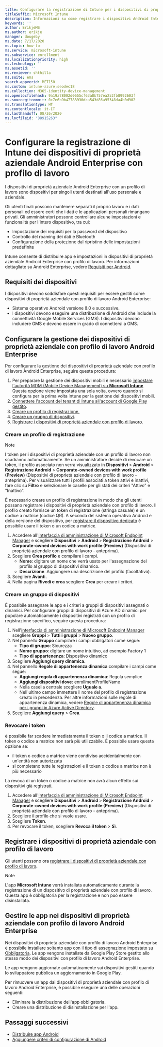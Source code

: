 ```yaml
---
title: Configurare la registrazione di Intune per i dispositivi di proprietà aziendale Android Enterprise con profilo di lavoro
titleSuffix: Microsoft Intune
description: Informazioni su come registrare i dispositivi Android Enterprise di proprietà aziendale con profilo di lavoro in Intune.
keywords: ''
author: ErikjeMS
ms.author: erikje
manager: dougeby
ms.date: 7/17/2020
ms.topic: how-to
ms.service: microsoft-intune
ms.subservice: enrollment
ms.localizationpriority: high
ms.technology: ''
ms.assetid: ''
ms.reviewer: shthilla
ms.suite: ems
search.appverid: MET150
ms.custom: intune-azure;seodec18
ms.collection: M365-identity-device-management
ms.openlocfilehash: 9a19a78002d0655cf63a8b757ea252fb8992603f
ms.sourcegitcommit: 0c7e6b9b47788930dca543d86a95348da4b0d902
ms.translationtype: HT
ms.contentlocale: it-IT
ms.lasthandoff: 08/26/2020
ms.locfileid: "88915263"
---
```

# <a name="set-up-intune-enrollment-of-android-enterprise-corporate-owned-devices-with-work-profile"></a>Configurare la registrazione di Intune dei dispositivi di proprietà aziendale Android Enterprise con profilo di lavoro

I dispositivi di proprietà aziendale Android Enterprise con un profilo di lavoro sono dispositivi per singoli utenti destinati all'uso personale e aziendale.

Gli utenti finali possono mantenere separati il proprio lavoro e i dati personali ed essere certi che i dati e le applicazioni personali rimangano privati. Gli amministratori possono controllare alcune impostazioni e funzionalità per l'intero dispositivo, tra cui:

- Impostazione dei requisiti per la password del dispositivo
- Controllo del roaming dei dati e Bluetooth
- Configurazione della protezione dal ripristino delle impostazioni predefinite

Intune consente di distribuire app e impostazioni in dispositivi di proprietà aziendale Android Enterprise con profilo di lavoro. Per informazioni dettagliate su Android Enterprise, vedere [Requisiti per Android](https://support.google.com/work/android/answer/6174145?hl=en&ref_topic=6151012).

## <a name="device-requirements"></a>Requisiti dei dispositivi

I dispositivi devono soddisfare questi requisiti per essere gestiti come dispositivi di proprietà aziendale con profilo di lavoro Android Enterprise:

- Sistema operativo Android versione 8.0 e successive.
- I dispositivi devono eseguire una distribuzione di Android che include la connettività Google Mobile Services (GMS). I dispositivi devono includere GMS e devono essere in grado di connettersi a GMS.

## <a name="set-up-android-enterprise-corporate-owned-work-profile-device-management"></a>Configurare la gestione dei dispositivi di proprietà aziendale con profilo di lavoro Android Enterprise

Per configurare la gestione dei dispositivi di proprietà aziendale con profilo di lavoro Android Enterprise, seguire questa procedura:

1. Per preparare la gestione dei dispositivi mobili è necessario [impostare l'autorità MDM (Mobile Device Management) su **Microsoft Intune**](../fundamentals/mdm-authority-set.md). Questa opzione viene impostata una sola volta, ovvero quando si configura per la prima volta Intune per la gestione dei dispositivi mobili.
2. [Connettere l'account del tenant di Intune all'account di Google Play gestito](connect-intune-android-enterprise.md).
3. [Creare un profilo di registrazione.](#create-an-enrollment-profile)
4. [Creare un gruppo di dispositivi](#create-a-device-group).
5. [Registrare i dispositivi di proprietà aziendale con profilo di lavoro](#enroll-the-corporate-owned-work-profile-devices).

### <a name="create-an-enrollment-profile"></a>Creare un profilo di registrazione

> [!NOTE]
> I token per i dispositivi di proprietà aziendale con un profilo di lavoro non scadranno automaticamente. Se un amministratore decide di revocare un token, il profilo associato non verrà visualizzato in **Dispositivi** > **Android** > **Registrazione Android** > **Corporate-owned devices with work profile (Preview)** (Dispositivi di proprietà aziendale con profilo di lavoro - anteprima). Per visualizzare tutti i profili associati a token attivi e inattivi, fare clic su **Filtro** e selezionare le caselle per gli stati dei criteri "Attivo" e "Inattivo". 

È necessario creare un profilo di registrazione in modo che gli utenti possano registrare i dispositivi di proprietà aziendale con profilo di lavoro. Il profilo creato fornisce un token di registrazione (stringa casuale) e un codice a matrice (codice QR). A seconda del sistema operativo Android e della versione del dispositivo, per [registrare il dispositivo dedicato](#enroll-the-corporate-owned-work-profile-devices) è possibile usare il token o un codice a matrice.

1. Accedere all'[interfaccia di amministrazione di Microsoft Endpoint Manager](https://go.microsoft.com/fwlink/?linkid=2109431) e scegliere **Dispositivi** > **Android** > **Registrazione Android** > **Corporate-owned devices with work profile (Preview)** (Dispositivi di proprietà aziendale con profilo di lavoro - anteprima).
2. Scegliere **Crea profilo** e compilare i campi.
    - **Nome**: digitare un nome che verrà usato per l'assegnazione del profilo al gruppo di dispositivi dinamico.
    - **Descrizione**: Aggiungere una descrizione del profilo (facoltativo).
3. Scegliere **Avanti**.
5. Nella pagina **Rivedi e crea** scegliere **Crea** per creare i criteri.

### <a name="create-a-device-group"></a>Creare un gruppo di dispositivi

È possibile assegnare le app e i criteri a gruppi di dispositivi assegnati o dinamici. Per configurare gruppi di dispositivi di Azure AD dinamici per popolare automaticamente i dispositivi registrati con un profilo di registrazione specifico, seguire questa procedura:

1. Nell'[interfaccia di amministrazione di Microsoft Endpoint Manager](https://go.microsoft.com/fwlink/?linkid=2109431) scegliere **Gruppi** > **Tutti i gruppi** > **Nuovo gruppo**.
2. Nel pannello **Gruppo** compilare i campi obbligatori come segue:
    - **Tipo di gruppo**: Sicurezza
    - **Nome gruppo**: digitare un nome intuitivo, ad esempio Factory 1
    - **Tipo di appartenenza**: Dispositivo dinamico
3. Scegliere **Aggiungi query dinamica**.
4. Nel pannello **Regole di appartenenza dinamica** compilare i campi come segue:
    - **Aggiungi regola di appartenenza dinamica**: Regola semplice
    - **Aggiungi dispositivi dove**: enrollmentProfileName
    - Nella casella centrale scegliere **Uguale a**.
    - Nell'ultimo campo immettere il nome del profilo di registrazione creato in precedenza.
    Per altre informazioni sulle regole di appartenenza dinamica, vedere [Regole di appartenenza dinamica per i gruppi in Azure Active Directory](/azure/active-directory/users-groups-roles/groups-dynamic-membership). 
5. Scegliere **Aggiungi query** > **Crea**.

### <a name="revoke-tokens"></a>Revocare i token

è possibile far scadere immediatamente il token o il codice a matrice. Il token o codice a matrice non sarà più utilizzabile. È possibile usare questa opzione se:
  - il token o codice a matrice viene condiviso accidentalmente con un'entità non autorizzata
  - si completano tutte le registrazioni e il token o codice a matrice non è più necessario

La revoca di un token o codice a matrice non avrà alcun effetto sui dispositivi già registrati.

1. Accedere all'[interfaccia di amministrazione di Microsoft Endpoint Manager](https://go.microsoft.com/fwlink/?linkid=2109431) e scegliere **Dispositivi** > **Android** > **Registrazione Android** > **Corporate-owned devices with work profile (Preview)** (Dispositivi di proprietà aziendale con profilo di lavoro - anteprima).
2. Scegliere il profilo che si vuole usare.
3. Scegliere **Token**.
5. Per revocare il token, scegliere **Revoca il token** > **Sì**.

## <a name="enroll-the-corporate-owned-work-profile-devices"></a>Registrare i dispositivi di proprietà aziendale con profilo di lavoro

Gli utenti possono ora [registrare i dispositivi di proprietà aziendale con profilo di lavoro](android-dedicated-devices-fully-managed-enroll.md).

> [!NOTE]
> L'app **Microsoft Intune** verrà installata automaticamente durante la registrazione di un dispositivo di proprietà aziendale con profilo di lavoro.  Questa app è obbligatoria per la registrazione e non può essere disinstallata. 

## <a name="managing-apps-on-android-enterprise-corporate-owned-work-profile-devices"></a>Gestire le app nei dispositivi di proprietà aziendale con profilo di lavoro Android Enterprise

Nei dispositivi di proprietà aziendale con profilo di lavoro Android Enterprise è possibile installare soltanto app con il tipo di assegnazione [impostato su Obbligatoria](../apps/apps-deploy.md#assign-an-app). Le app vengono installate da Google Play Store gestito allo stesso modo dei dispositivi con profilo di lavoro Android Enterprise.

Le app vengono aggiornate automaticamente sui dispositivi gestiti quando lo sviluppatore pubblica un aggiornamento in Google Play.

Per rimuovere un'app dai dispositivi di proprietà aziendale con profilo di lavoro Android Enterprise, è possibile eseguire una delle operazioni seguenti:
- Eliminare la distribuzione dell'app obbligatoria.
- Creare una distribuzione di disinstallazione per l'app.

## <a name="next-steps"></a>Passaggi successivi
- [Distribuire app Android](../apps/apps-deploy.md)
- [Aggiungere criteri di configurazione di Android](../configuration/device-profiles.md)